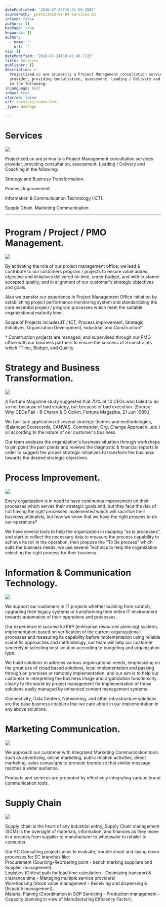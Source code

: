 ```yaml
---
datePublished: '2016-07-24T10:41:50.358Z'
sourcePath: _posts/2016-07-04-services.md
inFeed: false
authors: []
hasPage: true
keywords: []
author:
  - name: ''
    url: ''
via: {}
dateModified: '2016-07-24T10:41:49.772Z'
title: Services
publisher: {}
description: >-
  Projectized.co are primarily a Project Management consultation services
  provider, providing consultation, assessment, Leading / Delivery and Coaching
  in the following:
inLanguage: null
inNav: true
starred: false
url: services/index.html
_type: WebPage

---
```

# Services
![](https://the-grid-user-content.s3-us-west-2.amazonaws.com/75e8031c-846c-4c9a-8f9a-ff26424646fa.jpg)

Projectized.co are primarily a Project Management consultation services provider, providing consultation, assessment, Leading / Delivery and Coaching in the following:

Strategy and Business Transformation.

Process Improvement.

Information & Communication Technology (ICT).

Supply Chain. Marketing Communication.

---------------------------------------------

# Program / Project / PMO Management.
![](https://the-grid-user-content.s3-us-west-2.amazonaws.com/40c03e89-fc71-4ebe-83d9-765535b8b567.jpg)

By activating the role of our project management office, we lead & contribute to our customers program / projects to ensure value added objective and initiatives delivered on time, under budget, and with customer accepted quality, and in alignment of our customer's strategic objectives and goals.

Also we transfer our experience in Project Management Office initiation by establishing project performance monitoring system and standardizing the core essential project / program processes which meet the suitable organizational maturity level.

Scope of Projects includes:IT / ICT, Process improvement, Strategic Initiatives, Organization Development, Industrial, and Construction\*.

\* Construction projects are managed, and supervised through our PMO office with our business partners to ensure the success of 3 constraints which "Time, Budget, and Quality.

# Strategy and Business Transformation.
![](https://the-grid-user-content.s3-us-west-2.amazonaws.com/69a3da8e-7653-42c8-b730-60c1158290c8.jpg)

A Fortune Magazine study suggested that 70% of 10 CEOs who failed to do so not because of bad strategy, but because of bad execution. (Source: Why CEOs Fail - R Charan & G Colvin, Fortune Magazine, 21 Jun 1999.)

We facilitate application of several strategic themes and methodologies, (Balanced Scorecards, CANVAS, Commander, Org. Change Approach...etc.) all according to the nature of our customer's business.

Our team analyzes the organization's business situation through workshops to pin point the pain points and reviews the diagnostic & financial reports in order to suggest the proper strategic initiatives to transform the business towards the desired strategic objectives.

# Process Improvement.
![](https://the-grid-user-content.s3-us-west-2.amazonaws.com/148f5101-da42-4d33-bf08-d32ff2461e0d.jpg)

Every organization is in need to have continuous improvement on their processes which serves their strategic goals and, but they face the risk of not having the right processes implemented which will sacrifice their business ultimately, but how we know that we have the right process to do our operations?

We have several tools to help the organization in mapping "as is processes", and start to collect the necessary data to measure the process capability to achieve its roll in the operation, then propose the "To Be process" which suits the business needs, we use several Technics to help the organization selecting the right process for their business.

# Information & Communication Technology.
![](https://the-grid-user-content.s3-us-west-2.amazonaws.com/c3bad89d-f383-4011-a7fa-eb3bbbc16307.jpg)

We support our customers in IT projects whether building from scratch, upgrading their legacy systems or transforming their entire IT environment towards automation of their operations and processes.

Our experience in successful ERP (enterprise resources planning) systems implementation based on verification of the current organizational processes and measuring its capability before implementation using reliable scientific approaches and methodology, our team will help our customer sincerely in selecting best solution according to budgeting and organization type.

We build solutions to address various organizational needs, emphasizing on the great use of cloud based solutions, local implementation and passing through on premises or remotely implementation, and our aim is to help our customer in interpreting the business image and organization functionality clearly to the world by project management for implementation of those solutions easily managed by enhanced content management systems.

Connectivity, Data Centers, Networking, and other infrastructure solutions are the base business enablers that we care about in our implementation in any above solutions.

# Marketing Communication.
![](https://the-grid-user-content.s3-us-west-2.amazonaws.com/2dca30ed-0f1a-4fb6-9d74-bc4376a16ab5.jpg)

We approach our customer with integrated Marketing Communication tools such as advertising, online marketing, public relation activities, direct marketing, sales campaigns to promote brands so that similar message reaches a wider audience.

Products and services are promoted by effectively integrating various brand communication tools.

# Supply Chain
![](https://s3-us-west-2.amazonaws.com/the-grid-img/p/8a03f763993f0df597325ebf68e7a398977be34f.jpg)

Supply chain is the heart of any industrial entity, Supply Chain management (SCM) is the oversight of materials, information, and finances as they move in a process from supplier to manufacturer to wholesaler to retailer to consumer.

Our SC Consulting projects aims to evaluate, trouble shoot and laying down processes for SC branches like:  
Procurement (Sourcing-Reordering point - bench marking suppliers and Supplier management).  
Logistics (Critical path for lead time calculation - Optimizing transport & clearance time - Managing multiple service providers)  
Warehousing (Stock value management - Receiving and dispensing & Dispatch management).  
Material Planing (Coordination in SOP Servicing - Production management - Capacity planning in view of Manufacturing Efficiency Factor).